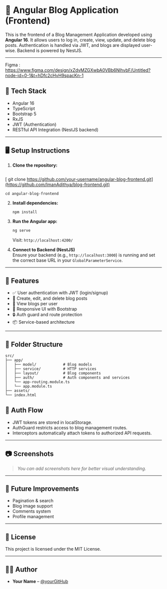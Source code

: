 # 📝 Angular Blog Application (Frontend)

This is the frontend of a Blog Management Application developed using **Angular 16**. It allows users to log in, create, view, update, and delete blog posts. Authentication is handled via JWT, and blogs are displayed user-wise. Backend is powered by NestJS.

---
Figma : https://www.figma.com/design/xZdvMZGXwbA0VBb6NlhvbF/Untitled?node-id=0-1&t=hDfc2cHvH9spacKn-1

## 🔧 Tech Stack

- Angular 16
- TypeScript
- Bootstrap 5
- RxJS
- JWT (Authentication)
- RESTful API Integration (NestJS backend)

---

## 🖥️ Setup Instructions

1. **Clone the repository:**

   ```bash
  [ git clone https://github.com/your-username/angular-blog-frontend.git](https://github.com/ImanAdithya/blog-frontend.git)
   ```
   cd angular-blog-frontend
   ```

2. **Install dependencies:**

   ```bash
   npm install
   ```

3. **Run the Angular app:**

   ```bash
   ng serve
   ```

   Visit: `http://localhost:4200/`

4. **Connect to Backend (NestJS)**  
   Ensure your backend (e.g., `http://localhost:3000`) is running and set the correct base URL in your `GlobalParameterService`.

---

## 🚀 Features

- ✅ User authentication with JWT (login/signup)
- 📝 Create, edit, and delete blog posts
- 👤 View blogs per user
- 💬 Responsive UI with Bootstrap
- 🔒 Auth guard and route protection
- 📦 Service-based architecture

---

## 📁 Folder Structure

```
src/
├── app/
│   ├── model/            # Blog models
│   ├── service/          # HTTP services
│   ├── layout/           # Blog components
│   ├── auth/             # Auth components and services
│   └── app-routing.module.ts
│   └── app.module.ts
├── assets/
└── index.html
```
## 🔐 Auth Flow

- JWT tokens are stored in localStorage.
- AuthGuard restricts access to blog management routes.
- Interceptors automatically attach tokens to authorized API requests.

---

## 📷 Screenshots

> _You can add screenshots here for better visual understanding._

---

## 🧪 Future Improvements

- Pagination & search
- Blog image support
- Comments system
- Profile management

---

## 📄 License

This project is licensed under the MIT License.

---

## 👨‍💻 Author

- **Your Name** – [@yourGitHub](https://github.com/your-username)
